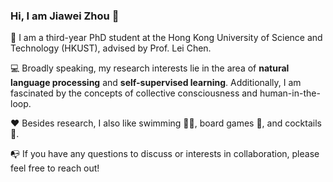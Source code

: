 ### Hi, I am Jiawei Zhou 👋

📖 I am a third-year PhD student at the Hong Kong University of Science and Technology (HKUST), advised by Prof. Lei Chen. 

💻 Broadly speaking, my research interests lie in the area of **natural language processing** and **self-supervised learning**. 
Additionally, I am fascinated by the concepts of collective consciousness and human-in-the-loop.

❤️ Besides research, I also like swimming 🏊‍♂️, board games 👾, and cocktails 🍹.

📭 If you have any questions to discuss or interests in collaboration, please feel free to reach out!



<!--
**jzhoubu/jzhoubu** is a ✨ _special_ ✨ repository because its `README.md` (this file) appears on your GitHub profile.

Here are some ideas to get you started:

- 🔭 I’m currently working on ...
- 🌱 I’m currently learning ...
- 👯 I’m looking to collaborate on ...
- 🤔 I’m looking for help with ...
- 💬 Ask me about ...
- 📫 How to reach me: ...
- 😄 Pronouns: ...
- ⚡ Fun fact: ...
-->


